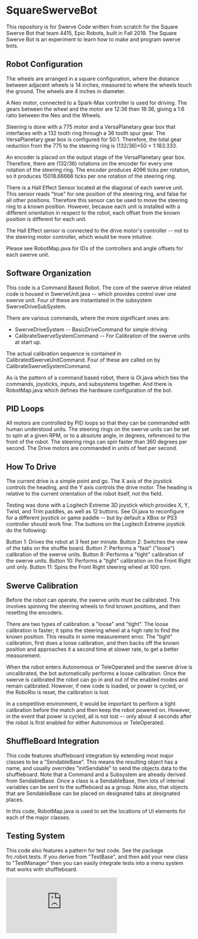 # SquareSwerveBot

This repository is for Swerve Code written from scratch for the Square Swerve Bot that team 4415, Epic Robots, built in Fall 2019.  The Square Swerve Bot is an experiment to learn how to make and program swerve bots.

## Robot Configuration
The wheels are arranged in a square configuration, where the distance between adjacent wheels is 14 inches, measured to where the wheels touch the ground. The wheels are 4 inches in diameter.

A Neo motor, connected to a Spark-Max controller is used for driving. The gears between the wheel and the motor are 12:36 then 18:36, giving a 1:6 ratio between the Neo and the Wheels.

Steering is done with a 775 motor and a VersaPlanetary gear box that interfaces with a 132 tooth ring through a 36 tooth spur gear. The VersaPlanetary gear box is configured for 50:1. Therefore, the total gear reduction from the 775 to the steering ring is (132/36)*50 = 1:183.333.

An encoder is placed on the output stage of the VersaPlanetary gear box.  Therefore, there are (132/36) rotations on the
encoder for every one rotation of the steering ring. The encoder produces 4096 ticks per rotation, so it produces 15018.66666 ticks per one rotation of the steering ring.

There is a Hall Effect Sensor located at the diagonal of each swerve unit.  This sensor reads "true" for one position of
the steering ring, and false for all other positions. Therefore this sensor can be used to move the steering ring to a
known position.  However, because each unit is installed with a different orientation in respect to the robot, each
offset from the known position is different for each unit.

The Hall Effect sensor is connected to the drive motor's controller -- not to the steering motor controller, which would be more intuitive.

Please see RobotMap.java for IDs of the controllers and angle offsets for each swerve unit.

## Software Organization
This code is a Command Based Robot.  The core of the swerve drive related code is housed in SwerveUnit.java -- which provides control over one swerve unit.  Four of these are instantiated in the subsystem SwerveDriveSubSystem.  

There are various commands, where the more significant ones are: 

 * SwerveDriveSystem               -- BasicDriveCommand for simple driving
 * CalibrateSwerveSystemCommand    -- For Calibration of the swerve units at start up. 


The actual calibration sequence is contained in CalibratedSwerveUnitCommand.  Four of these are called on by CalibrateSwerveSystemCommand.

As is the pattern of a command based robot, there is OI.java which ties the commands, joysticks, inputs, and subsystems together.  And there is RobotMap.java which defines the hardware configuration of the bot.

## PID Loops
All motors are controlled by PID loops so that they can be commanded with human understood units.  The steering rings on the swerve units can be set to spin at a given RPM, or to a absolute angle, in degrees, referenced to the front of the robot.  The steering rings can spin faster than 360 degrees per second. The Drive motors are commanded in units of feet per second.

## How To Drive
The current drive is a simple point and go.  The X axis of the joystick controls the heading, and the Y axis controls the drive motor.  The heading is relative to the current orientation of the robot itself, not the field. 

Testing was done with a Logitech Extreme 3D joystick which provides X, Y, Twist, and Trim paddles, as well as 12 buttons. See OI.java to reconfigure for a different joystick or game paddle -- but by default a XBox or PS3 controller should work fine.  The buttons on the Logitech Extreme joystick do the following:

  Button 1:  Drives the robot at 3 feet per minute.
  Button 2:  Switches the view of the tabs on the shuffle board.
  Button 7:  Performs a "fast" ("loose") calibration of the swerve units.
  Button 8:  Performs a "tight" calibration of the swerve units.
  Button 10:  Performs a "tight" calibration on the Front Right unit only.
  Button 11:  Spins the Front Right steering wheel at 100 rpm.


## Swerve Calibration

Before the robot can operate, the swerve units must be calibrated.  This involves spinning the steering wheels to find known positions, and then resetting the encoders.  

There are two types of calibration: a "loose" and "tight".  The loose calibration is faster; it spins the steering wheel at a high rate to find the known position.  This results in some measurement error.  The "tight" calibration, first does a loose calibration, and then backs off the known position and approaches it a second time at slower rate, to get a better measurement.  

When the robot enters Autonomous or TeleOperated and the swerve drive is uncalibrated, the bot automatically performs a loose calibration.  Once the swerve is calibrated the robot can go in and out of the enabled modes and remain calibrated. However, if new code is loaded, or power is cycled, or the RoboRio is reset, the calibration is lost.

In a competitive environment, it would be important to perform a tight calibration before the match and then keep the robot powered on.  However, in the event that power is cycled, all is not lost -- only about 4 seconds after the robot is first enabled for either Autonomous or TeleOperated.

## ShuffleBoard Integration
This code features shuffleboard integration by extending most major classes to be a "SendableBase".  This means the resulting object has a name, and usually overrides "initSendable" to send the objects data to the shuffleboard.  Note that a Command and a Subsystem are already derived from SendableBase.  Once a class is a SendableBase, then lots of internal variables can be sent to the suffleboard as a group.  Note also, that objects that are SendableBase can be placed on designated tabs at designated places.
 
In this code, RobotMap.java is used to set the locations of UI elements for each of the major classes.  

## Testing System
This code also features a pattern for test code.  See the package frc.robot.tests.   If you derive from "TestBase", and then add your new class to "TestManager" then you can easily integrate tests into a menu system that works with shuffleboard. 

![Square Swerve Bot](https://github.com/VCHSRobots/SquareSwerveBot/blob/master/gradlew.bat)


